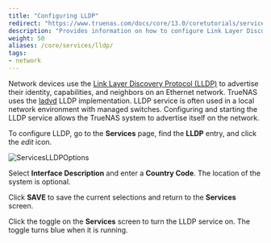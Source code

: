 ```yaml
---
title: "Configuring LLDP"
redirect: "https://www.truenas.com/docs/core/13.0/coretutorials/services/configuringlldp/"
description: "Provides information on how to configure Link Layer Discovery Protocol (LLDP) on your TrueNAS."
weight: 50
aliases: /core/services/lldp/
tags:
- network
---
```


Network devices use the [Link Layer Discovery Protocol (LLDP)](https://tools.ietf.org/html/rfc4957) to advertise their identity, capabilities, and neighbors on an Ethernet network.
TrueNAS uses the [ladvd](https://github.com/sspans/ladvd) LLDP implementation.
LLDP service is often used in a local network environment with managed switches. Configuring and starting the LLDP service allows the TrueNAS system to advertise itself on the network.

To configure LLDP, go to the **Services** page, find the **LLDP** entry, and click the <i class="material-icons" aria-hidden="true" title="Configure">edit</i> icon.

![ServicesLLDPOptions](/images/CORE/Services/ServicesLLDPOptions.png "LLDP Service Options")

Select **Interface Description** and enter a **Country Code**. The location of the system is optional.  

Click **SAVE** to save the current selections and return to the **Services** screen.

Click the toggle on the **Services** screen to turn the LLDP service on. The toggle turns blue when it is running.
